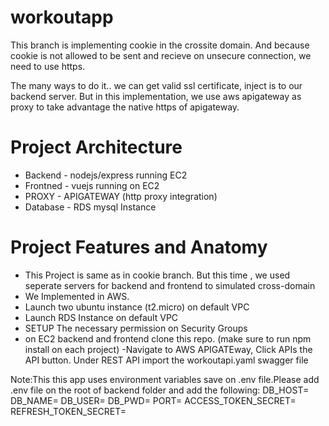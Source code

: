 # workoutapp
This branch is implementing cookie in the crossite domain. And because cookie is not allowed to be sent and recieve on  unsecure connection, we
need to use https.

The many ways to do it.. we can get valid ssl certificate, inject is to our backend server.
But in this implementation, we use aws apigateway as proxy to take advantage the native https of apigateway.

# Project Architecture 
  - Backend  - nodejs/express running EC2
  - Frontned  - vuejs running on EC2
  - PROXY     - APIGATEWAY  (http proxy integration)
  - Database  - RDS mysql Instance
   
# Project Features and Anatomy
- This Project is same as in cookie branch. But this time , we used seperate servers for backend and frontend to simulated cross-domain
- We Implemented in AWS.
- Launch two ubuntu instance (t2.micro) on default VPC
- Launch RDS Instance on default VPC
- SETUP The necessary permission on Security Groups
- on EC2 backend and frontend  clone this repo.
  (make sure to run npm install on each project)
 -Navigate to AWS APIGATEway, Click APIs the <Click Create> API button. Under REST API import the workoutapi.yaml swagger file
  
 
 
 Note:This this app uses environment variables save on .env file.Please add .env file on the root of backend folder and add the following:
DB_HOST=
DB_NAME=
DB_USER=
DB_PWD=
PORT=
ACCESS_TOKEN_SECRET=
REFRESH_TOKEN_SECRET=

